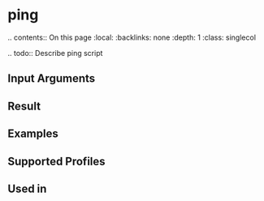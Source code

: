 

# ping

.. contents:: On this page
    :local:
    :backlinks: none
    :depth: 1
    :class: singlecol

.. todo::
    Describe ping script

Input Arguments
---------------

Result
------

Examples
--------

Supported Profiles
------------------

Used in
-------
